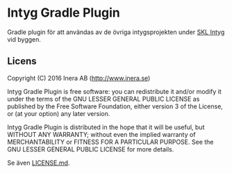 # Intyg Gradle Plugin
Gradle plugin för att användas av de övriga intygsprojekten under [SKL Intyg](http://github.com/sklintyg) vid byggen.

## Licens
Copyright (C) 2016 Inera AB (http://www.inera.se)

Intyg Gradle Plugin is free software: you can redistribute it and/or modify it under the terms of the GNU LESSER GENERAL PUBLIC LICENSE as published by the Free Software Foundation, either version 3 of the License, or (at your option) any later version.

Intyg Gradle Plugin is distributed in the hope that it will be useful, but WITHOUT ANY WARRANTY; without even the implied warranty of MERCHANTABILITY or FITNESS FOR A PARTICULAR PURPOSE.  See the GNU LESSER GENERAL PUBLIC LICENSE for more details.

Se även [LICENSE.md](https://github.com/sklintyg/gradle-intyg-plugin/blob/master/LICENSE.md).
